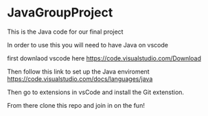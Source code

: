 # JavaGroupProject
This is the Java code for our final project

In order to use this you will need to have Java on vscode

first downlaod vscode here https://code.visualstudio.com/Download

Then follow this link to set up the Java enviroment https://code.visualstudio.com/docs/languages/java

Then go to extensions in vsCode and install the Git extenstion.

From there clone this repo and join in on the fun!
